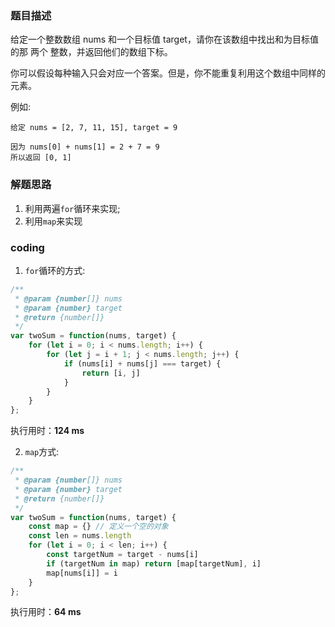 ### 题目描述

给定一个整数数组 nums 和一个目标值 target，请你在该数组中找出和为目标值的那 两个 整数，并返回他们的数组下标。

你可以假设每种输入只会对应一个答案。但是，你不能重复利用这个数组中同样的元素。

例如:

```
给定 nums = [2, 7, 11, 15], target = 9

因为 nums[0] + nums[1] = 2 + 7 = 9
所以返回 [0, 1]
```

### 解题思路

1. 利用两遍`for`循环来实现;
2. 利用`map`来实现



### coding

1. `for`循环的方式:

```javascript
/**
 * @param {number[]} nums
 * @param {number} target
 * @return {number[]}
 */
var twoSum = function(nums, target) {
    for (let i = 0; i < nums.length; i++) {
        for (let j = i + 1; j < nums.length; j++) {
            if (nums[i] + nums[j] === target) {
                return [i, j]
            }
        }
    }
};
```

执行用时：**124 ms**

2. `map`方式:

```javascript
/**
 * @param {number[]} nums
 * @param {number} target
 * @return {number[]}
 */
var twoSum = function(nums, target) {
    const map = {} // 定义一个空的对象
    const len = nums.length
    for (let i = 0; i < len; i++) {
        const targetNum = target - nums[i]
        if (targetNum in map) return [map[targetNum], i]
        map[nums[i]] = i
    }
};
```

执行用时：**64 ms**

